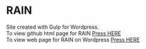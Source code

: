 # RAIN
Site created with Gulp for Wordpress.<br>
To view github html page for RAIN <a href="https://tanyanka.github.io/rain-project.github.io/">Press HERE</a><br>
To view web page for RAIN on Wordpress <a href="http://myrain.in.ua">Press HERE</a>